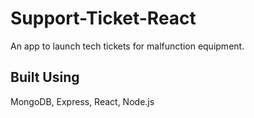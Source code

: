 # Support-Ticket-React

An app to launch tech tickets for malfunction equipment.

## Built Using
MongoDB, Express, React, Node.js
